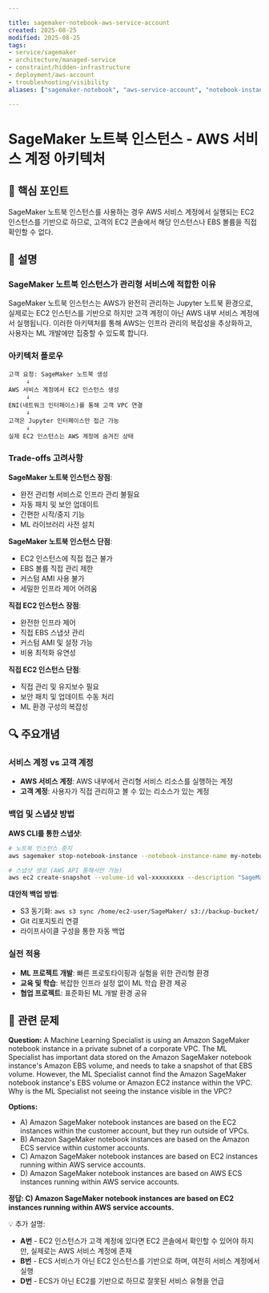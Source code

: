 ```yaml
---

title: sagemaker-notebook-aws-service-account
created: 2025-08-25
modified: 2025-08-25
tags:
- service/sagemaker
- architecture/managed-service
- constraint/hidden-infrastructure
- deployment/aws-account
- troubleshooting/visibility
aliases: ["sagemaker-notebook", "aws-service-account", "notebook-instance"]

---
```


# SageMaker 노트북 인스턴스 - AWS 서비스 계정 아키텍처

## 🎯 핵심 포인트

SageMaker 노트북 인스턴스를 사용하는 경우 AWS 서비스 계정에서 실행되는 EC2 인스턴스를 기반으로 하므로, 고객의 EC2 콘솔에서 해당 인스턴스나 EBS 볼륨을 직접 확인할 수 없다.

## 📝 설명

### SageMaker 노트북 인스턴스가 관리형 서비스에 적합한 이유

SageMaker 노트북 인스턴스는 AWS가 완전히 관리하는 Jupyter 노트북 환경으로, 실제로는 EC2 인스턴스를 기반으로 하지만 고객 계정이 아닌 AWS 내부 서비스 계정에서 실행됩니다. 이러한 아키텍처를 통해 AWS는 인프라 관리의 복잡성을 추상화하고, 사용자는 ML 개발에만 집중할 수 있도록 합니다.

### 아키텍처 플로우

```
고객 요청: SageMaker 노트북 생성
     ↓
AWS 서비스 계정에서 EC2 인스턴스 생성
     ↓
ENI(네트워크 인터페이스)를 통해 고객 VPC 연결
     ↓
고객은 Jupyter 인터페이스만 접근 가능
     ↓
실제 EC2 인스턴스는 AWS 계정에 숨겨진 상태
```

### Trade-offs 고려사항

**SageMaker 노트북 인스턴스 장점**:
- 완전 관리형 서비스로 인프라 관리 불필요
- 자동 패치 및 보안 업데이트
- 간편한 시작/중지 기능
- ML 라이브러리 사전 설치

**SageMaker 노트북 인스턴스 단점**:
- EC2 인스턴스에 직접 접근 불가
- EBS 볼륨 직접 관리 제한
- 커스텀 AMI 사용 불가
- 세밀한 인프라 제어 어려움

**직접 EC2 인스턴스 장점**:
- 완전한 인프라 제어
- 직접 EBS 스냅샷 관리
- 커스텀 AMI 및 설정 가능
- 비용 최적화 유연성

**직접 EC2 인스턴스 단점**:
- 직접 관리 및 유지보수 필요
- 보안 패치 및 업데이트 수동 처리
- ML 환경 구성의 복잡성

## 🔍 주요개념

### 서비스 계정 vs 고객 계정

- **AWS 서비스 계정**: AWS 내부에서 관리형 서비스 리소스를 실행하는 계정
- **고객 계정**: 사용자가 직접 관리하고 볼 수 있는 리소스가 있는 계정

### 백업 및 스냅샷 방법

**AWS CLI를 통한 스냅샷**:
```bash
# 노트북 인스턴스 중지
aws sagemaker stop-notebook-instance --notebook-instance-name my-notebook

# 스냅샷 생성 (AWS API 통해서만 가능)
aws ec2 create-snapshot --volume-id vol-xxxxxxxxx --description "SageMaker backup"
```

**대안적 백업 방법**:
- S3 동기화: `aws s3 sync /home/ec2-user/SageMaker/ s3://backup-bucket/`
- Git 리포지토리 연결
- 라이프사이클 구성을 통한 자동 백업

### 실전 적용

- **ML 프로젝트 개발**: 빠른 프로토타이핑과 실험을 위한 관리형 환경
- **교육 및 학습**: 복잡한 인프라 설정 없이 ML 학습 환경 제공
- **협업 프로젝트**: 표준화된 ML 개발 환경 공유

## 📝 관련 문제

**Question:** A Machine Learning Specialist is using an Amazon SageMaker notebook instance in a private subnet of a corporate VPC. The ML Specialist has important data stored on the Amazon SageMaker notebook instance's Amazon EBS volume, and needs to take a snapshot of that EBS volume. However, the ML Specialist cannot find the Amazon SageMaker notebook instance's EBS volume or Amazon EC2 instance within the VPC. Why is the ML Specialist not seeing the instance visible in the VPC?

**Options:**

- A) Amazon SageMaker notebook instances are based on the EC2 instances within the customer account, but they run outside of VPCs.
- B) Amazon SageMaker notebook instances are based on the Amazon ECS service within customer accounts.
- C) Amazon SageMaker notebook instances are based on EC2 instances running within AWS service accounts.
- D) Amazon SageMaker notebook instances are based on AWS ECS instances running within AWS service accounts.

**정답: C) Amazon SageMaker notebook instances are based on EC2 instances running within AWS service accounts.**

💡 추가 설명:

- **A번** - EC2 인스턴스가 고객 계정에 있다면 EC2 콘솔에서 확인할 수 있어야 하지만, 실제로는 AWS 서비스 계정에 존재
- **B번** - ECS 서비스가 아닌 EC2 인스턴스를 기반으로 하며, 여전히 서비스 계정에서 실행
- **D번** - ECS가 아닌 EC2를 기반으로 하므로 잘못된 서비스 유형을 언급